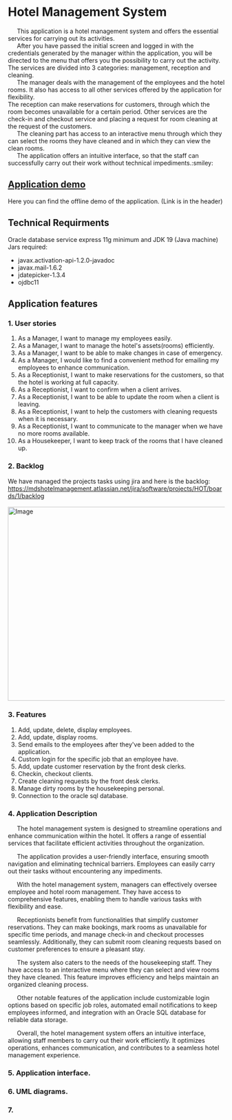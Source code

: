 # Hotel Management System
</hr>
&ensp;&ensp;&ensp;This application is a hotel management system and offers the essential services for carrying out its activities.</br>
&ensp;&ensp;&ensp;After you have passed the initial screen and logged in with the credentials generated by the manager within the application, you will be directed to the menu that offers you the possibility to carry out the activity. The services are divided into 3 categories: management, reception and cleaning.</br>
&ensp;&ensp;&ensp;The manager deals with the management of the employees and the hotel rooms. It also has access to all other services offered by the application for flexibility.</br>
The reception can make reservations for customers, through which the room becomes unavailable for a certain period. Other services are the check-in and checkout service and placing a request for room cleaning at the request of the customers.</br>
&ensp;&ensp;&ensp;The cleaning part has access to an interactive menu through which they can select the rooms they have cleaned and in which they can view the clean rooms.</br>
&ensp;&ensp;&ensp;The application offers an intuitive interface, so that the staff can successfully carry out their work without technical impediments.:smiley:</br>

## [Application demo](https://youtu.be/4fbnvrg93LQ)
Here you can find the offline demo of the application. (Link is in the header)
## Technical Requirments
Oracle database service express 11g minimum and JDK 19 (Java machine)</br>
Jars required:
<ul>
  <li>javax.activation-api-1.2.0-javadoc</li>
  <li>javax.mail-1.6.2</li>
  <li>jdatepicker-1.3.4</li>
  <li>ojdbc11</li>
</ul>

## Application features
### 1. User stories
1. As a Manager, I want to manage my employees easily.
2. As a Manager, I want to manage the hotel's assets(rooms) efficiently.
3. As a Manager, I want to be able to make changes in case of emergency.
4. As a Manager, I would like to find a convenient method for emailing my employees to enhance communication.
5. As a Receptionist, I want to make reservations for the customers, so that the hotel is working at full capacity.
6. As a Receptionist, I want to confirm when a client arrives.
7. As a Receptionist, I want to be able to update the room when a client is leaving. 
8. As a Receptionist, I want to help the customers with cleaning requests when it is necessary.
9. As a Receptionist, I want to communicate to the manager when we have no more rooms available.
10. As a Housekeeper, I want to keep track of the rooms that I have cleaned up.

### 2. Backlog
We have managed the projects tasks using jira and here is the backlog:  https://mdshotelmanagement.atlassian.net/jira/software/projects/HOT/boards/1/backlog<br></br>
<img src="https://img.freepik.com/free-photo/puppy-that-is-walking-snow_1340-37228.jpg?w=2000" alt="Image" width="900" height="450"></br>

### 3. Features
1. Add, update, delete, display employees.
2. Add, update, display rooms.
3. Send emails to the employees after they've been added to the application.
4. Custom login for the specific job that an employee have.
5. Add, update customer reservation by the front desk clerks.
6. Checkin, checkout clients.
7. Create cleaning requests by the front desk clerks.
8. Manage dirty rooms by the housekeeping personal.
9. Connection to the oracle sql database.

### 4. Application Description
&ensp;&ensp;&ensp;The hotel management system is designed to streamline operations and enhance communication within the hotel. It offers a range of essential services that facilitate efficient activities throughout the organization.</br>

&ensp;&ensp;&ensp;The application provides a user-friendly interface, ensuring smooth navigation and eliminating technical barriers. Employees can easily carry out their tasks without encountering any impediments.</br>

&ensp;&ensp;&ensp;With the hotel management system, managers can effectively oversee employee and hotel room management. They have access to comprehensive features, enabling them to handle various tasks with flexibility and ease.</br>

&ensp;&ensp;&ensp;Receptionists benefit from functionalities that simplify customer reservations. They can make bookings, mark rooms as unavailable for specific time periods, and manage check-in and checkout processes seamlessly. Additionally, they can submit room cleaning requests based on customer preferences to ensure a pleasant stay.</br>

&ensp;&ensp;&ensp;The system also caters to the needs of the housekeeping staff. They have access to an interactive menu where they can select and view rooms they have cleaned. This feature improves efficiency and helps maintain an organized cleaning process.</br>

&ensp;&ensp;&ensp;Other notable features of the application include customizable login options based on specific job roles, automated email notifications to keep employees informed, and integration with an Oracle SQL database for reliable data storage.</br>

&ensp;&ensp;&ensp;Overall, the hotel management system offers an intuitive interface, allowing staff members to carry out their work efficiently. It optimizes operations, enhances communication, and contributes to a seamless hotel management experience.</br>

### 5. Application interface.
### 6. UML diagrams.
### 7. 
